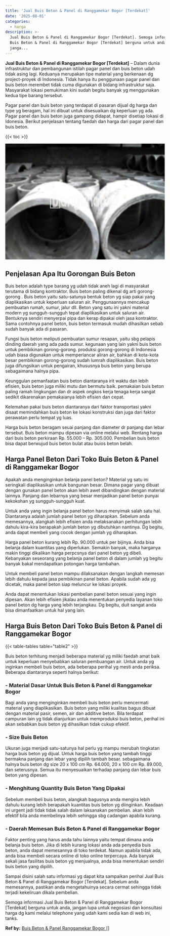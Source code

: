 ```yaml
---
title: 'Jual Buis Beton & Panel di Ranggamekar Bogor [Terdekat]'
date: '2025-08-01'
categories:
  - harga
description: >-
  Jual Buis Beton & Panel di Ranggamekar Bogor [Terdekat]. Semoga informasi Jual
  Buis Beton & Panel di Ranggamekar Bogor [Terdekat] berguna untuk anda,
  janga...
---
```


**Jual Buis Beton & Panel di Ranggamekar Bogor \[Terdekat\]** – Dalam dunia infrastruktur dan pembangunan istilah pagar panel dan buis beton udah tidak asing lagi. Keduanya merupakan tipe material yang berkenaan dg project-proyek di Indonesia. Tidak hanya itu penggunaan pagar panel dan buis beton merembet tidak cuma digunakan di bidang infrastruktur saja. Masyarakat lokasi pemukiman kini sudah begitu banyak yg menggunakan kedua tipe barang tersebut.

Pagar panel dan buis beton yang terdapat di pasaran dijual dg harga dan type yg beragam, hal ini dibuat untuk disesuaikan dg keperluan yg ada. Pagar panel dan buis beton juga gampang didapat, hampir disetiap lokasi di Idonesia. Berikut penjelasan tentang faedah dan harga dari pagar panel dan buis beton.

{{< toc >}}

![Jual Buis Beton & Panel di Ranggamekar Bogor [Terdekat]](/images/jual-panel-buis-beton-murah-45.png)

## Penjelasan Apa Itu Gorongan Buis Beton

Buis beton adalah type barang yg udah tidak aneh lagi di masyarakat terutama di bidang kontraktor. Buis beton paling dikenal dg arti gorong-gorong . Buis beton yaitu satu-satunya bentuk beton yg siap pakai yang diaplikasikan untuk keperluan saluran air. Penggunaannya mencakup pembuatan rumah, sumur, jalur dll. Beton yang satu ini yakni material modern yg sungguh-sungguh tepat diaplikasikan untuk saluran air. Bentuknya sendiri menyerpai pipa dan kerap dipakai oleh jasa kontraktor. Sama contohnya panel beton, buis beton termasuk mudah dihasilkan sebab sudah banyak ada di pasaran.

Fungsi buis beton meliputi pembuatan sumur resapan, yaitu sbg pelapis dinding daerah yang ada pada sumur. kegunaan yang lain yakni buis beton untuk pembikinan gorong-gorong. produksi gorong-gorong di Indonesia udah biasa digunakan untuk memperlancar aliran air, bahkan di kota-kota besar pembikinan gorong-gorong sudah lumrah diaplikasikan. Buis beton juga difungsikan untuk pengairan, khususnya buis beton yang berupa sebagaimana halnya pipa.

Keunggulan pemanfaatan buis beton diantaranya irit waktu dan lebih efisien, buis beton juga miliki mutu dan bermutu baik. pemakaian buis beton paling ramah lingkungan dan dr aspek ongkos kerja tenaga kerja sangat sedikit dikarenakan pemakaianya lebih efisien dan cepat.

Kelemahan pakai buis beton diantaranya dari faktor transportasi yakni disaat memindahkan buis beton ke lokasi konstruksi dan juga dari faktor perawatan perlu tempat yg luas.

Harga buis beton beragam seuai panjang dan diameter dr panjang dan lebar tersebut. Buis beton mampu dipesan via online melalui web. Rentang harga dari buis beton perkiraan Rp. 55.000 – Rp. 305.000. Pembelian buis beton bisa dapat berwujud buis beton bulat atau buios beton belah.

## Harga Panel Beton Dari Toko Buis Beton & Panel di Ranggamekar Bogor

Apakah anda menginginkan belanja panel beton? Material yg satu ini seringkali diaplikasikan untuk bangunan besar. Dimana pagar yang dibuat dengan gunakan panel beton akan lebih awet dibandingkan dengan material lainnya. Panjang dan lebarnya yang besar menjadikan panel beton punyai kekokohan yg sungguh-sungguh kuat.

Untuk anda yang ingin belanja panel beton harus menyimak salah satu hal. Diantaranya adalah jumlah panel beton yg diharapkan. Sebelum anda memesannya, alangkah lebih efisien anda melaksanakan perhitungan lebih dahulu kira-kira berapakah jumlah beton yg dibutuhkan nantinya. Dg begitu, anda dapat membeli yang cocok dengan jumlah yg diharapkan.

Harga panel beton kurang lebih Rp. 90.000 untuk per bijinya. Anda bisa belanja dalam kuantitas yang diperlukan. Semakin banyak, maka harganya makin tinggi dikalikan harga perpcsnya dari panel beton yg dibeli. Kebanyakan seseorang yang belanja panel beton di dalam jumlah yg begitu banyak bakal mendapatkan potongan harga tambahan.

Untuk membeli panel beton mampu dilaksanakan dengan langkah memesan lebih dahulu kepada jasa pembikinan panel beton. Apabila sudah ada yg dicetak, maka panel beton siap meluncur ke lokasi proyek.

Anda dapat menentukan lokasi pembelian panel beton sesuai yang ingin dipesan. Akan lebih efisien jikalau anda menentukan penyedia layanan toko panel beton dg harga yang lebih terjangkau. Dg begitu, duit sangat anda bisa dimanfaatkan untuk hal yang lain.

## Harga Buis Beton Dari Toko Buis Beton & Panel di Ranggamekar Bogor

{{< table-tables table="table2" >}}

Buis beton terhitung menjadi beberapa material yg miliki faedah amat baik untuk keperluan menyebabkan saluran pembuangan air. Untuk anda yg inginkan membeli buis beton, ada beberapa perihal yg mesti anda periksa. Beberapa diantaranya seperti halnya berikut:

### \- Material Dasar Untuk Buis Beton & Panel di Ranggamekar Bogor

Bagi anda yang menginginkan membeli buis beton perlu mencermati material yang diaplikasikan. Buis beton yang miliki kualitas bagus dibuat dengan material pasir, semen, air dan additive beton. Bila terdapat campuran lain yg tidak dianjurkan untuk memproduksi buis beton, perihal ini akan sebabkan buis beton yg dihasilkan tidak cukup efektif.

### \- Size Buis Beton

Ukuran juga menjadi satu-satunya hal perlu yg mampu merubah tingkatan harga buis beton yg dijual. Untuk harga buis beton yang tambah tinggi bermakna panjang dan lebar yang dipilih tambah besar. sebagaimana halnya buis beton dg size 20 x 100 cm Rp. 64.000, 20 x 100 cm Rp. 89.000, dan seterusnya. Semua itu menyesuaikan terhadap panjang dan lebar buis beton yang dipesan.

### \- Menghitung Quantity Buis Beton Yang Dipakai

Sebelum membeli buis beton, alangkah bagusnya anda mengira lebih dahulu kurang lebih berapakah kuantitas buis beton yg diinginkan. Keadaan ini urgent jadi tidak tidak salah dalam laksanakan pembelian. akan lebih efektif bila anda membelinya lebih sehingga sbg cadangan apabila kurang.

### \- Daerah Memesan Buis Beton & Panel di Ranggamekar Bogor

Faktor penting yang harus anda tahu lainnya yaitu tempat dimana anda belanja buis beton. Jika di lebih kurang lokasi anda ada penyedia buis beton, anda dapat memesannya di toko terdekat. Namun apabila tidak ada, anda bisa membeli secara online di toko online terpercaya. Ada banyak sekali jasa fasilitas buis beton yg menjualnya, anda bisa menentukan sendiri buis beton yang dipilih.

Sampai disini salah satu informasi yg dapat kita sampaikan perihal Jual Buis Beton & Panel di Ranggamekar Bogor \[Terdekat\]. Sebelum anda memesannya, pastikan anda mengetahuinya secara cermat sehingga tidak terjadi kekeliruan dikala pembelian.

Semoga informasi Jual Buis Beton & Panel di Ranggamekar Bogor \[Terdekat\] berguna untuk anda, jangan lupa untuk negosiasi dan konsultasi harga dg kami melalui telephone yang udah kami sedia kan di web ini, tanks.

**Ref by:** [Buis Beton & Panel Ranggamekar Bogor []](https://id.wikipedia.org/wiki/Buis)
